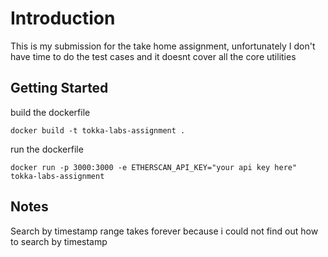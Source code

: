 # Introduction

This is my submission for the take home assignment, unfortunately I don't have time to do the test cases and it doesnt cover all the core utilities

## Getting Started

build the dockerfile
```
docker build -t tokka-labs-assignment .
```

run the dockerfile
```
docker run -p 3000:3000 -e ETHERSCAN_API_KEY="your api key here" tokka-labs-assignment
```

## Notes
Search by timestamp range takes forever because i could not find out how to search by timestamp

